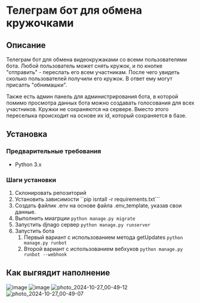 # Телеграм бот для обмена кружочками

## Описание
Телеграм бот для обмена видеокружаками со всеми пользователями бота. Любой пользователь может снять кружок, и по кнопке "отправить" - переслать его всем участникам. 
После чего увидеть сколько пользователей получили его кружок. В ответ ему могут присалть "обнимашки". 

Также есть админ панель для администрирования бота, в которой помимо просмотра данных бота можно создавать голосования для всех участников.
Кружки не сохраняются на сервере. Вместо этого переселыка происходит на основе их id, который сохраняется в базе. 

## Установка

### Предварительные требования
- Python 3.x

### Шаги установки

1. Склонировать репозиторий
2. Установить зависимости ``pip isntall -r requirements.txt```
3. Создать файлик .env на основе файла .env_template, указав свои данные.
4. Выполнить миагрции ```python manage.py migrate```
5. Запустить djnago сервер ```python manage.py runserver```
6. Запустить бота
    1. Первый вариант с использованием метода getUpdates ```python manage.py runbot```
    2. Второй вариант с использованием вебхуков ```python manage.py runbot --webhook```
  
## Как выгяядит наполнение
![image](https://github.com/user-attachments/assets/0a3dd4a8-b6a8-4175-a1da-4b82657ac479|)
![image](https://github.com/user-attachments/assets/c73da55d-543a-42e0-8f3c-bf0d6c07c6fb)
![photo_2024-10-27_00-49-12](https://github.com/user-attachments/assets/147fcd76-f3cb-4357-9cc2-5b9a2373647f)
![photo_2024-10-27_00-49-07](https://github.com/user-attachments/assets/c3bdd9f3-6ee9-479e-b165-02d692c64af0)





